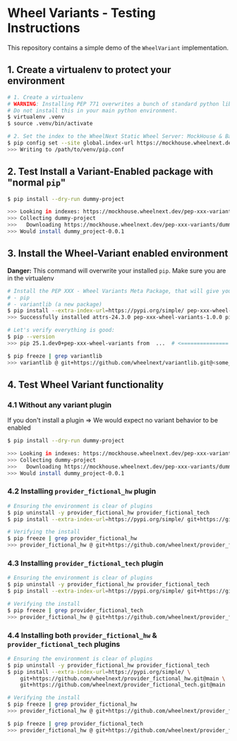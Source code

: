 # Wheel Variants - Testing Instructions

This repository contains a simple demo of the `WheelVariant` implementation.

## 1. Create a virtualenv to protect your environment
```bash
# 1. Create a virtualenv 
# WARNING: Installing PEP 771 overwrites a bunch of standard python library.
# Do not install this in your main python environment.
$ virtualenv .venv
$ source .venv/bin/activate

# 2. Set the index to the WheelNext Static Wheel Server: MockHouse & Backup to PyPI
$ pip config set --site global.index-url https://mockhouse.wheelnext.dev/pep-xxx-variants/
>>> Writing to /path/to/venv/pip.conf
```

## 2. Test Install a Variant-Enabled package with "normal `pip`"

```bash
$ pip install --dry-run dummy-project

>>> Looking in indexes: https://mockhouse.wheelnext.dev/pep-xxx-variants/
>>> Collecting dummy-project
>>>   Downloading https://mockhouse.wheelnext.dev/pep-xxx-variants/dummy-project/dummy_project-0.0.1-py3-none-any.whl (1.3 kB)
>>> Would install dummy_project-0.0.1
```

## 3. Install the Wheel-Variant enabled environment

**Danger:** This command will overwrite your installed `pip`. Make sure you are in the virtualenv

```bash
# Install the PEP XXX - Wheel Variants Meta Package, that will give you the modified libraries:
# - pip
# - variantlib (a new package)
$ pip install --extra-index-url=https://pypi.org/simple/ pep-xxx-wheel-variants 
>>> Successfully installed attrs-24.3.0 pep-xxx-wheel-variants-1.0.0 pip-25.1.dev0 variantlib-0.0.1.dev1

# Let's verify everything is good:
$ pip --version
>>> pip 25.1.dev0+pep-xxx-wheel-variants from  ...  # <=============== Check you can see `+pep-xxx-wheel-variants`

$ pip freeze | grep variantlib
>>> variantlib @ git+https://github.com/wheelnext/variantlib.git@<some_hash>
```

## 4. Test Wheel Variant functionality

### 4.1 Without any variant plugin

If you don't install a plugin => We would expect no variant behavior to be enabled

```bash
$ pip install --dry-run dummy-project

>>> Looking in indexes: https://mockhouse.wheelnext.dev/pep-xxx-variants/
>>> Collecting dummy-project
>>>   Downloading https://mockhouse.wheelnext.dev/pep-xxx-variants/dummy-project/dummy_project-0.0.1-py3-none-any.whl (1.3 kB)
>>> Would install dummy_project-0.0.1
```

### 4.2 Installing `provider_fictional_hw` plugin

```bash
# Ensuring the environment is clear of plugins
$ pip uninstall -y provider_fictional_hw provider_fictional_tech
$ pip install --extra-index-url=https://pypi.org/simple/ git+https://github.com/wheelnext/provider_fictional_hw.git@main

# Verifying the install
$ pip freeze | grep provider_fictional_hw
>>> provider_fictional_hw @ git+https://github.com/wheelnext/provider_fictional_hw.git@<some_hash>
```

### 4.3 Installing `provider_fictional_tech` plugin

```bash
# Ensuring the environment is clear of plugins
$ pip uninstall -y provider_fictional_hw provider_fictional_tech
$ pip install --extra-index-url=https://pypi.org/simple/ git+https://github.com/wheelnext/provider_fictional_tech.git@main

# Verifying the install
$ pip freeze | grep provider_fictional_tech
>>> provider_fictional_hw @ git+https://github.com/wheelnext/provider_fictional_tech.git@<some_hash>
```

### 4.4 Installing both `provider_fictional_hw` & `provider_fictional_tech` plugins

```bash
# Ensuring the environment is clear of plugins
$ pip uninstall -y provider_fictional_hw provider_fictional_tech
$ pip install --extra-index-url=https://pypi.org/simple/ \
    git+https://github.com/wheelnext/provider_fictional_hw.git@main \
    git+https://github.com/wheelnext/provider_fictional_tech.git@main

# Verifying the install
$ pip freeze | grep provider_fictional_hw
>>> provider_fictional_hw @ git+https://github.com/wheelnext/provider_fictional_hw.git@<some_hash>

$ pip freeze | grep provider_fictional_tech
>>> provider_fictional_hw @ git+https://github.com/wheelnext/provider_fictional_tech.git@<some_hash>
```
